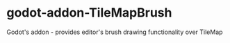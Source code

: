 # godot-addon-TileMapBrush
Godot's addon - provides editor's brush drawing functionality over TileMap
